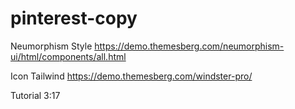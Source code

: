 # pinterest-copy

Neumorphism Style
https://demo.themesberg.com/neumorphism-ui/html/components/all.html

Icon Tailwind
https://demo.themesberg.com/windster-pro/

Tutorial 3:17
